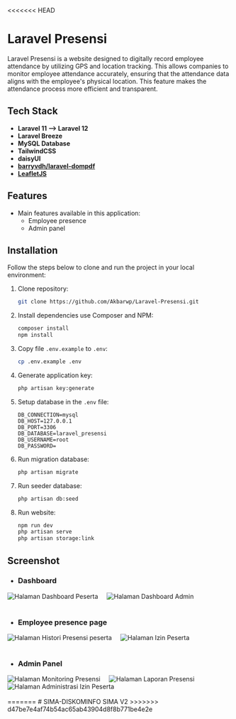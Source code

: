 <<<<<<< HEAD
# Laravel Presensi

Laravel Presensi is a website designed to digitally record employee attendance by utilizing GPS and location tracking. This allows companies to monitor employee attendance accurately, ensuring that the attendance data aligns with the employee's physical location. This feature makes the attendance process more efficient and transparent.

## Tech Stack

- **Laravel 11 --> Laravel 12**
- **Laravel Breeze**
- **MySQL Database**
- **TailwindCSS**
- **daisyUI**
- **[barryvdh/laravel-dompdf](https://github.com/barryvdh/laravel-dompdf)**
- **[LeafletJS](https://leafletjs.com/examples/quick-start/)**

## Features

- Main features available in this application:
  - Employee presence
  - Admin panel

## Installation

Follow the steps below to clone and run the project in your local environment:

1. Clone repository:

    ```bash
    git clone https://github.com/Akbarwp/Laravel-Presensi.git
    ```

2. Install dependencies use Composer and NPM:

    ```bash
    composer install
    npm install
    ```

3. Copy file `.env.example` to `.env`:

    ```bash
    cp .env.example .env
    ```

4. Generate application key:

    ```bash
    php artisan key:generate
    ```

5. Setup database in the `.env` file:

    ```plaintext
    DB_CONNECTION=mysql
    DB_HOST=127.0.0.1
    DB_PORT=3306
    DB_DATABASE=laravel_presensi
    DB_USERNAME=root
    DB_PASSWORD=
    ```

6. Run migration database:

    ```bash
    php artisan migrate
    ```

7. Run seeder database:

    ```bash
    php artisan db:seed
    ```

8. Run website:

    ```bash
    npm run dev
    php artisan serve
    php artisan storage:link
    ```

## Screenshot

- ### **Dashboard**

<img src="https://github.com/user-attachments/assets/a6f11269-960e-4c56-a95b-3d533e646f42" alt="Halaman Dashboard Peserta" width="" />
&nbsp;&nbsp;&nbsp;
<img src="https://github.com/user-attachments/assets/272b17a6-07cc-4403-9b71-b88a249138ed" alt="Halaman Dashboard Admin" width="" />
<br><br>

- ### **Employee presence page**

<img src="https://github.com/user-attachments/assets/45309e13-8256-4615-96fb-45ccc4a6dde1" alt="Halaman Histori Presensi peserta" width="" />
&nbsp;&nbsp;&nbsp;
<img src="https://github.com/user-attachments/assets/d1dab88a-d7e7-4365-a786-b2bd2c9808fe" alt="Halaman Izin Peserta" width="" />
<br><br>

- ### **Admin Panel**

<img src="https://github.com/user-attachments/assets/0ced25cc-b33c-4e06-9f7a-2de1bd6764c8" alt="Halaman Monitoring Presensi" width="" />
&nbsp;&nbsp;&nbsp;
<img src="https://github.com/user-attachments/assets/36f2fed3-29ba-4f89-9ecf-9a8b2f7a1eff" alt="Halaman Laporan Presensi" width="" />
&nbsp;&nbsp;&nbsp;
<img src="https://github.com/user-attachments/assets/cd5b7067-6286-4254-a82a-fa67acfce39b" alt="Halaman Administrasi Izin Peserta" width="" />
<br><br>
=======
# SIMA-DISKOMINFO
SIMA V2
>>>>>>> d47be7e4af74b54ac65ab43904d8f8b771be4e2e
